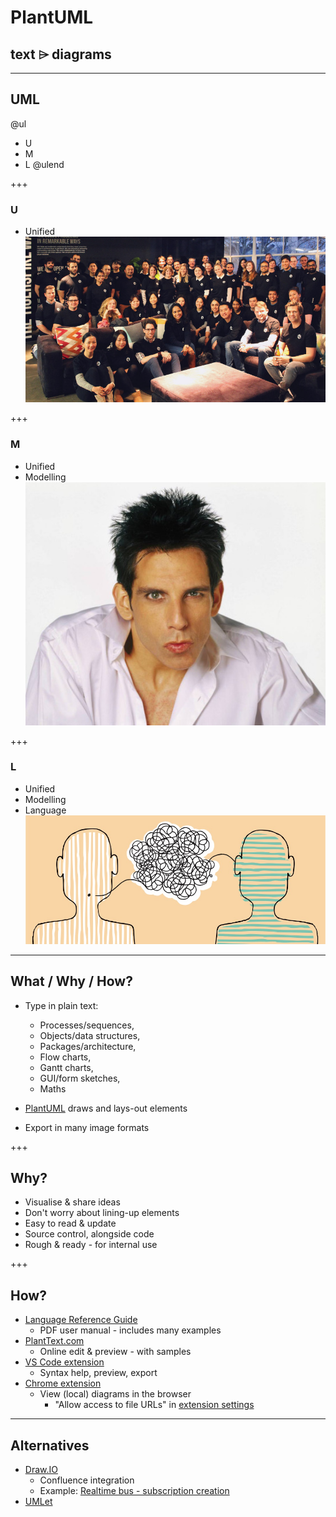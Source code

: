 # PlantUML
## text ⌲ diagrams

---
## UML
@ul
* U
* M
* L
@ulend

+++
### U
* Unified
![Uniform](images/Tigerspike-Sydney-uniform-800x442.jpg)

+++
### M
* Unified
* Modelling
![Blue Steel](images/Zoolander-Ben-Stiller-Blue-Steel-531x430.jpg)

+++
### L
* Unified
* Modelling
* Language
![Language](images/Language-900x386.jpg)

---
## What / Why / How?
* Type in plain text:
  * Processes/sequences,
  * Objects/data structures,
  * Packages/architecture,
  * Flow charts,
  * Gantt charts,
  * GUI/form sketches,
  * Maths

* [PlantUML](http://plantuml.com/) draws and lays-out elements

* Export in many image formats

+++
## Why?
* Visualise & share ideas
* Don't worry about lining-up elements
* Easy to read & update
* Source control, alongside code
* Rough & ready - for internal use

+++
## How?
* [Language Reference Guide](http://plantuml.com/PlantUML_Language_Reference_Guide.pdf)
  * PDF user manual - includes many examples
* [PlantText.com](https://www.planttext.com/)
  * Online edit & preview - with samples
* [VS Code extension](https://marketplace.visualstudio.com/items?itemName=jebbs.plantuml)
  * Syntax help, preview, export
* [Chrome extension](https://chrome.google.com/webstore/detail/plantuml-viewer/legbfeljfbjgfifnkmpoajgpgejojooj)
  * View (local) diagrams in the browser
    * "Allow access to file URLs" in [extension settings](chrome://extensions/?id=legbfeljfbjgfifnkmpoajgpgejojooj)

---
## Alternatives
* [Draw.IO](https://www.draw.io/)
  * Confluence integration
  * Example: [Realtime bus - subscription creation](https://publictransportvic.atlassian.net/wiki/spaces/BP/pages/586022999/Creating+Subscriptions)
* [UMLet](https://www.umlet.com/)